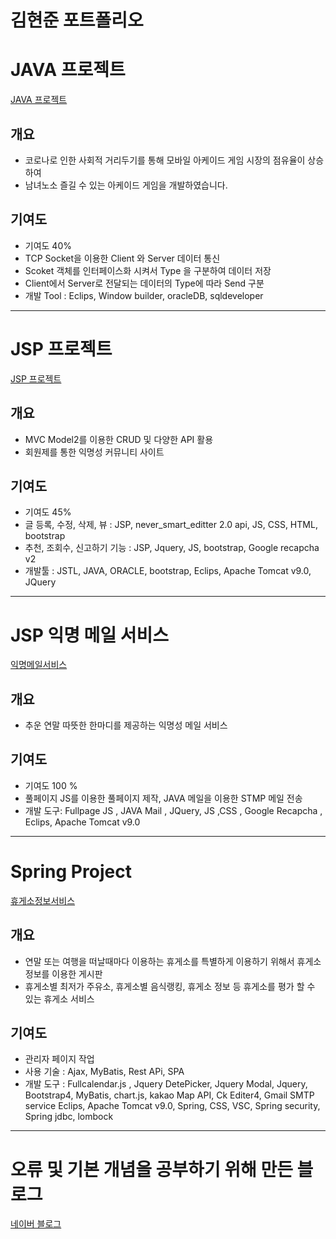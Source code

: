 # 김현준 포트폴리오

# JAVA 프로젝트 
[JAVA 프로젝트](https://github.com/HyunJun-K/Mini-Proejct) 
## 개요
 - 코로나로 인한 사회적 거리두기를 통해 모바일 아케이드 게임 시장의 점유율이 상승하여
 - 남녀노소 즐길 수 있는 아케이드 게임을 개발하였습니다. 
## 기여도 
 - 기여도 40% 
 - TCP Socket을 이용한 Client 와 Server 데이터 통신   
 - Scoket 객체를 인터페이스화 시켜서 Type 을 구분하여 데이터 저장   
 - Client에서 Server로 전달되는 데이터의 Type에 따라 Send 구분  
 - 개발 Tool : Eclips, Window builder, oracleDB, sqldeveloper

----

# JSP 프로젝트 
[JSP 프로젝트](https://github.com/HyunJun-K/JSP_Project)
## 개요
 - MVC Model2를 이용한 CRUD 및 다양한 API 활용 
 - 회원제를 통한 익명성 커뮤니티 사이트 
## 기여도 
 - 기여도 45%
 - 글 등록, 수정, 삭제, 뷰 : JSP, never_smart_editter 2.0 api, JS, CSS, HTML,        bootstrap
 - 추천, 조회수, 신고하기 기능 : JSP, Jquery, JS, bootstrap, Google recapcha v2
 - 개발툴 : JSTL, JAVA, ORACLE, bootstrap, Eclips, Apache Tomcat v9.0, JQuery

---- 
# JSP 익명 메일 서비스
[익명메일서비스](https://github.com/HyunJun-K/luv_letters)
## 개요 
 - 추운 연말 따뜻한 한마디를 제공하는 익명성 메일 서비스 
## 기여도 
 - 기여도 100 % 
 - 풀페이지 JS를 이용한 풀페이지 제작, JAVA 메일을 이용한 STMP 메일 전송 
 - 개발 도구: Fullpage JS , JAVA Mail , JQuery, JS ,CSS , Google Recapcha , Eclips, Apache Tomcat v9.0
 
 ----
 # Spring Project 
 [휴게소정보서비스](https://github.com/HyunJun-K/LTNS_Spring)
 ## 개요 
  - 연말 또는 여행을 떠날때마다 이용하는 휴게소를 특별하게 이용하기 위해서 휴게소 정보를 이용한 게시판
  - 휴게소별 최저가 주유소, 휴게소별 음식랭킹, 휴게소 정보 등 휴게소를 평가 할 수 있는 휴게소 서비스 
 ## 기여도 
  - 관리자 페이지 작업 
  - 사용 기술 : Ajax, MyBatis, Rest APi, SPA 
  - 개발 도구 : Fullcalendar.js , Jquery DetePicker, Jquery Modal, Jquery, Bootstrap4, MyBatis, chart.js,  kakao Map API, Ck Editer4, Gmail SMTP service 
                Eclips, Apache Tomcat v9.0, Spring, CSS, VSC, Spring security, Spring jdbc, lombock
 ---
 # 오류 및 기본 개념을 공부하기 위해 만든  블로그
 [네이버 블로그](https://blog.naver.com/mkmknn77)
 
 
  
  
 
